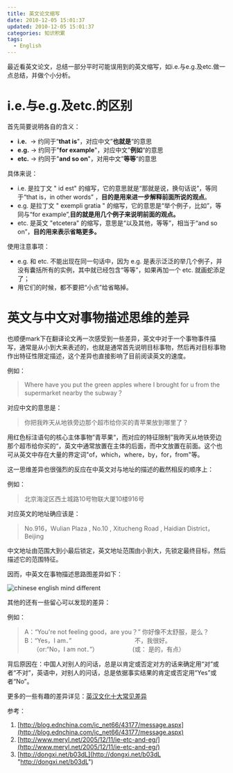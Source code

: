 ```yaml
---
title: 英文论文缩写
date: 2010-12-05 15:01:37
updated: 2010-12-05 15:01:37
categories: 知识积累
tags:
  - English
---
```


最近看英文论文，总结一部分平时可能误用到的英文缩写，如i.e.与e.g.及etc.做一点总结，并做个小分析。

<!-- more -->

# i.e.与e.g.及etc.的区别

首先简要说明各自的含义：

* **i.e.**  -> 约同于“**that is**"，对应中文”**也就是**“的意思
* **e.g.** -> 约同于"**for example**"，对应中文”**例如**“的意思
* **etc.** -> 约同于"**and so on**"，对用中文”**等等**“的意思

具体来说：

* i.e. 是拉丁文 " id est" 的缩写，它的意思就是“那就是说，换句话说”，等同于“that is，in other words” ，**目的是用来进一步解释前面所说的观点**。
* e.g. 是拉丁文 " exempli gratia " 的缩写，它的意思是“举个例子，比如”，等同与“for example”,**目的就是用几个例子来说明前面的观点。**
* etc. 是英文 "etcetera" 的缩写，意思是“以及其他，等等”，相当于“and so on”，**目的用来表示省略更多。**

使用注意事项：

* e.g. 和 etc. 不能出现在同一句话中，因为 e.g. 是表示泛泛的举几个例子，并没有囊括所有的实例，其中就已经包含“等等”，如果再加一个 etc. 就画蛇添足了；
* 用它们的时候，都不要把“小点”给省略掉。

# 英文与中文对事物描述思维的差异

也顺便mark下在翻译论文再一次感受到一些差异，英文中对于一个事物事件描写，通常是从小到大来表述的，也就是通常首先说明目标事物，然后再对目标事物作出特征性限定描述，这个差异也直接影响了目前阅读英文的速度。

例如：

> Where have you put the green apples where I brought for u from the supermarket nearby the subway？

对应中文的意思是：

> 你把我昨天从地铁旁边那个超市给你买的青苹果放到哪里了？

用红色标注语句的核心主体事物”青苹果“，而对应的特征限制”我昨天从地铁旁边那个超市给你买的“，英文中通常放置在主体的后面，而中文放置在前面。这个也可从英文中存在大量的界定词"of，which，where，by，for，from"等。

这一思维差异也很强烈的反应在中英文对与地址的描述的截然相反的顺序上：

例如：

> 北京海淀区西土城路10号物联大厦10楼916号

对应英文的地址确应该是：

> No.916，Wulian Plaza , No.10 , Xitucheng Road , Haidian District，Beijing

中文地址由范围大到小最后锁定，英文地址范围由小到大，先锁定最终目标，然后描述它的范围特征。

因而，中英文在事物描述思路图差异如下：

![chinese english mind different](https://asset.vanjor.com/images/006tNbRwly1fyo0qi5uooj309u07rglr.jpg)

其他的还有一些留心可以发现的差异：

例如：

> A：“You're not feeling good，are you？” 你好像不太舒服，是么？  
> B：“Yes，I am．”                                     不，我很好。  
>      （or:“No，I am not．”）                    (或： 是的，有点）

背后原因在：中国人对别人的问话，总是以肯定或否定对方的话来确定用“对”或者“不对”，英语中，对别人的问话，总是依据事实结果的肯定或否定用“Yes”或者“No”。

更多的一些有趣的差异详见：[英汉文化十大常见差异](http://dongxi.net/b03dL)

参考：

1. [http://blog.ednchina.com/ic_net66/43177/message.aspx](http://blog.ednchina.com/ic_net66/43177/message.aspx)
2. [http://www.meryl.net/2005/12/11/ie-etc-and-eg/](http://www.meryl.net/2005/12/11/ie-etc-and-eg/)
3. [http://dongxi.net/b03dL](http://dongxi.net/b03dL "http://dongxi.net/b03dL")